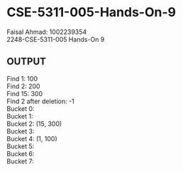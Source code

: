 # CSE-5311-005-Hands-On-9
Faisal Ahmad: 1002239354 </br> 2248-CSE-5311-005 Hands-On 9

## OUTPUT
Find 1: 100 </br>
Find 2: 200 </br>
Find 15: 300 </br>
Find 2 after deletion: -1 </br>
Bucket 0:  </br>
Bucket 1:  </br>
Bucket 2: (15, 300)  </br>
Bucket 3:  </br>
Bucket 4: (1, 100)  </br>
Bucket 5:  </br>
Bucket 6:  </br>
Bucket 7: </br>
